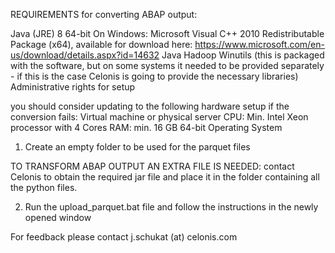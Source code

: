 REQUIREMENTS for converting ABAP output:

Java (JRE) 8 64-bit
On Windows:
Microsoft Visual C++ 2010 Redistributable Package (x64), available for download here: https://www.microsoft.com/en-us/download/details.aspx?id=14632
Java Hadoop Winutils (this is packaged with the software, but on some systems it needed to be provided separately - if this is the case Celonis is going to provide the necessary libraries)
Administrative rights for setup

you should consider updating to the following hardware setup if the conversion fails:
Virtual machine or physical server
CPU: Min. Intel Xeon processor with 4 Cores
RAM: min. 16 GB
64-bit Operating System


1) Create an empty folder to be used for the parquet files

TO TRANSFORM ABAP OUTPUT AN EXTRA FILE IS NEEDED:
  contact Celonis to obtain the required jar file and place it in the
  folder containing all the python files.

2) Run the upload_parquet.bat file and follow the instructions in the newly opened window


For feedback please contact j.schukat (at) celonis.com
